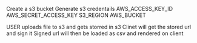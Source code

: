 Create a s3 bucket
Generate s3 credentails
AWS_ACCESS_KEY_ID
AWS_SECRET_ACCESS_KEY
S3_REGION
AWS_BUCKET

USER uploads file to s3 and gets storred in s3
Clinet will get the stored url and sign it
Signed url will then be loaded as csv and rendered on client
